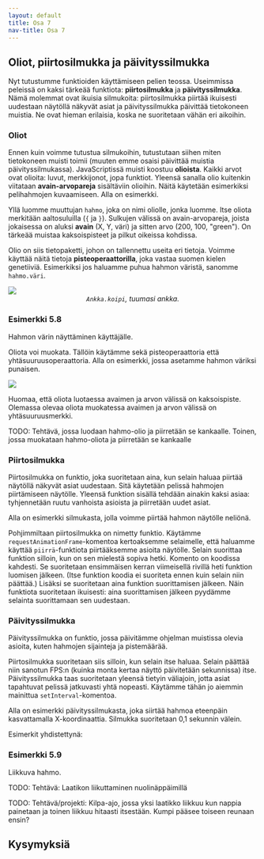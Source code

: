 ```yaml
---
layout: default
title: Osa 7
nav-title: Osa 7
---
```


## Oliot, piirtosilmukka ja päivityssilmukka

Nyt tutustumme funktioiden käyttämiseen pelien teossa.
Useimmissa peleissä on kaksi tärkeää funktiota: <b>piirtosilmukka</b> ja <b>päivityssilmukka</b>.
Nämä molemmat ovat ikuisia silmukoita:
piirtosilmukka piirtää ikuisesti uudestaan näytöllä näkyvät asiat ja
päivityssilmukka päivittää tietokoneen muistia.
Ne ovat hieman erilaisia, koska ne suoritetaan vähän eri aikoihin.

### Oliot

Ennen kuin voimme tutustua silmukoihin, tutustutaan siihen miten tietokoneen muisti toimii
(muuten emme osaisi päivittää muistia päivityssilmukassa).
JavaScriptissä muisti koostuu <b>olioista</b>.
Kaikki arvot ovat olioita: luvut, merkkijonot, jopa funktiot.
Yleensä sanalla olio kuitenkin viitataan <b>avain-arvopareja</b> sisältäviin olioihin.
Näitä käytetään esimerkiksi pelihahmojen kuvaamiseen.
Alla on esimerkki.

<script>codeExample(
`const hahmo = {
	X: 200,
	Y: 100,
	väri: "green",
} `,"javascript");</script>

Yllä luomme muuttujan <code>hahmo</code>, joka on nimi oliolle, jonka luomme. Itse oliota merkitään aaltosuluilla (<code>{</code> ja <code>}</code>). Sulkujen välissä on avain-arvopareja, joista jokaisessa on aluksi <b>avain</b> (X, Y, väri) ja sitten arvo (200, 100, "green"). On tärkeää muistaa kaksoispisteet ja pilkut oikeissa kohdissa.

Olio on siis tietopaketti, johon on tallennettu useita eri tietoja.
Voimme käyttää näitä tietoja <b>pisteoperaattorilla</b>, joka vastaa suomen kielen genetiiviä.
Esimerkiksi jos haluamme puhua hahmon väristä, sanomme <code>hahmo.väri</code>.

<div class="duckimg-center-container">
<img 
  src="{{ site.img-url }}/olio-koipi.webp" 
  class="duckimg-center"
/>
<!--
width="901" height="507"
-->
</div>

<div style="text-align: center"> 
<em>
<code>Ankka.koipi</code>, tuumasi ankka.
</em>
</div>


<div class="codebox example">
	<h3>Esimerkki 5.8</h3>
	<p>
	Hahmon värin näyttäminen käyttäjälle.
	</p>
	<script>
		addEditor(
`<script>
	const hahmo = {
		X: 20,
		Y: 10,
		väri: "green",
	}

	alert("Hahmon väri on: " + hahmo.väri)
${closeScript}`
		);
	</script>
</div>

Oliota voi muokata. Tällöin käytämme sekä pisteoperaattoria että yhtäsuuruusoperaattoria.
Alla on esimerkki, jossa asetamme hahmon väriksi punaisen.

<script>codeExample(
`hahmo.väri = "red"`,"javascript");</script>

<div class="duckimg-center-container">
<img 
  src="{{ site.img-url }}/olio-vari.webp" 
  class="duckimg-center"
/>
<!--
width="901" height="507"
-->
</div>


Huomaa, että oliota luotaessa avaimen ja arvon välissä on kaksoispiste.
Olemassa olevaa oliota muokatessa avaimen ja arvon välissä on yhtäsuuruusmerkki.

TODO: Tehtävä, jossa luodaan hahmo-olio ja piirretään se kankaalle. Toinen, jossa muokataan hahmo-oliota ja piirretään se kankaalle

### Piirtosilmukka

Piirtosilmukka on funktio, joka suoritetaan aina, kun selain haluaa piirtää näytöllä näkyvät asiat uudestaan.
Sitä käytetään pelissä hahmojen piirtämiseen näytölle.
Yleensä funktion sisällä tehdään ainakin kaksi asiaa:
tyhjennetään ruutu vanhoista asioista ja piirretään uudet asiat.

Alla on esimerkki silmukasta, jolla voimme piirtää hahmon näytölle neliönä.

<script>codeExample(
`function piirrä() {
	// Tyhjennetään ruutu
	piirtäjä.clearRect(0, 0, kangas.width, kangas.height)
	
	// Piirretään hahmo
	piirtäjä.fillStyle = hahmo.väri
	piirtäjä.fillRect(hahmo.X, hahmo.Y, 10, 10)
	
	// Pyydetään selainta piirtämään samat asiat kohta uudestaan
	requestAnimationFrame(piirrä)
}

// Pyydetään selainta piirtämään asiat ensimmäisen kerran
requestAnimationFrame(piirrä) `,"javascript");</script>

Pohjimmiltaan piirtosilmukka on nimetty funktio.
Käytämme <code>requestAnimationFrame</code>-komentoa kertoaksemme selaimelle,
että haluamme käyttää <code>piirrä</code>-funktiota piirtääksemme asioita näytölle.
Selain suorittaa funktion silloin, kun on sen mielestä sopiva hetki.
Komento on koodissa kahdesti.
Se suoritetaan ensimmäisen kerran viimeisellä rivillä heti funktion luomisen jälkeen.
(Itse funktion koodia ei suoriteta ennen kuin selain niin päättää.)
Lisäksi se suoritetaan aina funktion suorittamisen jälkeen.
Näin funktiota suoritetaan ikuisesti: aina suorittamisen jälkeen pyydämme selainta suorittamaan sen uudestaan.

### Päivityssilmukka

Päivityssilmukka on funktio, jossa päivitämme ohjelman muistissa olevia asioita, kuten hahmojen sijainteja ja pistemäärää.

Piirtosilmukka suoritetaan siis silloin, kun selain itse haluaa.
Selain päättää niin sanotun FPS:n (kuinka monta kertaa näyttö päivitetään sekunnissa) itse.
Päivityssilmukka taas suoritetaan yleensä tietyin väliajoin, jotta asiat tapahtuvat pelissä jatkuvasti yhtä nopeasti.
Käytämme tähän jo aiemmin mainittua <code>setInterval</code>-komentoa.

Alla on esimerkki päivityssilmukasta, joka siirtää hahmoa eteenpäin kasvattamalla X-koordinaattia.
Silmukka suoritetaan 0,1 sekunnin välein.

<script>codeExample(
`setInterval(() => {
	hahmo.X += 1
}, 100) `,"javascript");</script>

<p>
Esimerkit yhdistettynä:

<div class="codebox example">
	<h3>Esimerkki 5.9</h3>
	<p>
	Liikkuva hahmo.
	</p>
	<script>
		addEditor(
`<canvas
	id = kangas
	style = background-color:beige;></canvas>
<script>
	const hahmo = {
		X: 20,
		Y: 10,
		väri: "green",
	}

	var piirtäjä = kangas.getContext("2d")

	function piirrä() {
		// Tyhjennetään ruutu
		piirtäjä.clearRect(0, 0, kangas.width, kangas.height)
		
		// Piirretään hahmo
		piirtäjä.fillStyle = hahmo.väri
		piirtäjä.fillRect(hahmo.X, hahmo.Y, 10, 10)
		
		// Pyydetään selainta piirtämään samat asiat kohta uudestaan
		requestAnimationFrame(piirrä)
	}

	// Pyydetään selainta piirtämään asiat ensimmäisen kerran
	requestAnimationFrame(piirrä)

	setInterval(() => {
		hahmo.X += 1
	}, 100)
${closeScript}`
		);
	</script>
</div>

TODO: Tehtävä: Laatikon liikuttaminen nuolinäppäimillä

TODO: Tehtävä/projekti: Kilpa-ajo, jossa yksi laatikko liikkuu kun nappia painetaan ja toinen liikkuu hitaasti itsestään. Kumpi pääsee toiseen reunaan ensin?

## Kysymyksiä

<div id="lisäfunktiokysymykset"></div>

<script>createQuestionnaire({
	id: "lisäfunktiokysymykset",
	questions: [
		{
			text: "Mitä päivityssilmukka tekee?",
			alternatives: [
				{ text: "Piirtää hahmot ruudulle (\"päivittää\" näytön)" },
				{ text: "Sitä kutsutaan aina, kun käyttäjä painaa nappia tai klikkaa hiirellä" },
				{ text: "Se päivittää tasaisin väliajoin olioiden tietoja muistissa", correct: true },
			]
		},
		{
			text: "Kuinka usein piirtosilmukka suoritetaan?",
			alternatives: [
				{ text: "Ohjelmoija päättää sen itse" },
				{ text: "Selain päättää sen", correct: true },
				{ text: "24 kertaa sekunnissa" },
			]
		},
		{
			text: "Miksi piirtosilmukassa on kaksi kertaa requestAnimationFrame?",
			alternatives: [
				{ text: "Jotta asiat piirrettäisiin kaksi kertaa nopeammin" },
				{ text: "Funktion ulkopuolella oleva suorittaa funktion ensimmäisen kerran, sisällä oleva sen jälkeen", correct: true },
				{ text: "Kaikki selaimet eivät tue vain yhtä, joten yhteensopivuuden vuoksi niitä on oltava kaksi" },
			]
		}
	]
})</script>
